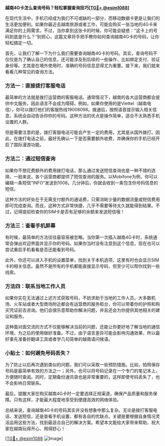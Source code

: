 **越南4G卡怎么查询号码？轻松掌握查询技巧[[TG💪+ @esim1088](https://t.me/s/esim1088)]**

在现代生活中，手机已经成为我们不可或缺的一部分，而移动数据卡更是让我们的生活更加便利。如果你最近去越南旅游或者工作，可能会购买一张当地的4G卡来满足你的上网需求。不过，当你拿到这张卡的时候，你可能会疑惑：“这卡上的号码到底是什么？”别担心，这篇文章将手把手教你如何查询越南4G卡的号码，让你轻松搞定一切。

首先，让我们了解一下为什么我们需要查询越南4G卡的号码。其实，查询号码不仅仅是为了确认自己的信息，还可能涉及到后续的一些操作，比如绑定支付、验证身份等。尤其是在境外使用时，准确的号码信息显得尤为重要。接下来，我们就来看看几种常见的查询方法。

### 方法一：直接拨打客服电话

最简单的方法就是拨打运营商的客服电话。通常情况下，越南的各大运营商都会提供中文服务，因此语言不会成为障碍。例如，如果你使用的是Viettel（越南电信），你可以拨打他们的客服热线19008098。拨通后，按照语音提示输入相关信息，系统会自动告诉你你的号码。这种方法的优点是操作简单，适合不太熟悉手机设置的人群。

但是需要注意的是，拨打客服电话可能会产生一定的费用，尤其是从国外拨打。因此，在拨打电话之前，最好先确认一下是否需要额外收费，并确保你的手机已经开启了国际漫游功能。

### 方法二：通过短信查询

如果你不想花费额外的费用拨打电话，那么通过发送短信查询也是一种不错的选择。一般来说，各个运营商都提供了短信查询的服务。以Mobifone为例，你可以编辑一条短信“INFO”发送到1008。几分钟后，你就会收到一条包含你号码信息的短信。

这种方法的好处在于无需支付额外的通话费，只需消耗少量的数据流量或短信费用即可完成查询。而且，这种方式非常快捷，几乎不需要等待太久就能得到结果。不过，记得提前检查你的SIM卡是否有足够的余额来发送短信哦！

### 方法三：查看手机屏幕

有时候，最简单的方法往往最容易被忽略。当你第一次插入越南4G卡时，系统通常会弹出欢迎界面并显示你的号码。如果你当时没有注意到这个信息，现在也可以尝试重启手机看看是否还能看到号码。

此外，你还可以进入手机的设置菜单，找到关于本机选项，这里有时也会显示SIM卡的相关信息。虽然不是所有的手机都能直接显示号码，但至少可以帮你找到一些线索。

### 方法四：联系当地工作人员

如果你实在无法通过上述方式获取号码，不妨求助于当地的工作人员。大多数机场、火车站或者大型商场附近都会有运营商的服务柜台，你可以带着你的护照和购买凭证前去咨询。他们会很乐意帮助你解决问题，并且还会为你提供其他相关的建议和服务。

这种面对面交流的方式不仅能够解决当前的问题，还能让你更好地了解当地的通信环境，为之后的使用做好准备。不过，由于语言差异可能会影响沟通效果，所以最好事先准备好翻译工具或者学几句简单的越南语问候语。

### 小贴士：如何避免号码丢失？

为了防止以后再次遇到类似的问题，我们可以采取一些预防措施。比如，拍照保存号码是最简单有效的方法之一；另外，也可以将号码记录在一个专门的笔记本上，方便随时查阅。同时，定期备份通讯录也是非常重要的，这样即使号码丢失了，也不会影响日常联系。

最后，提醒大家在购买越南4G卡时一定要选择正规渠道，确保产品质量和服务保障。只有这样，才能最大程度地享受到便捷高效的网络体验。

总结来说，查询越南4G卡的号码其实并没有想象中那么复杂。无论是拨打客服电话、发送短信，还是查看手机设置，都有各自的优缺点。关键是要根据自身情况灵活运用这些方法，找到最适合自己的解决方案。希望本文能给大家带来帮助，祝大家在越南玩得开心、用得舒心！

[[TG💪+ @esim1088](https://t.me/s/esim1088) ![Image](https://i.postimg.cc/4NQfJmqS/Snipaste-2025-05-13-00-14-12.png)]